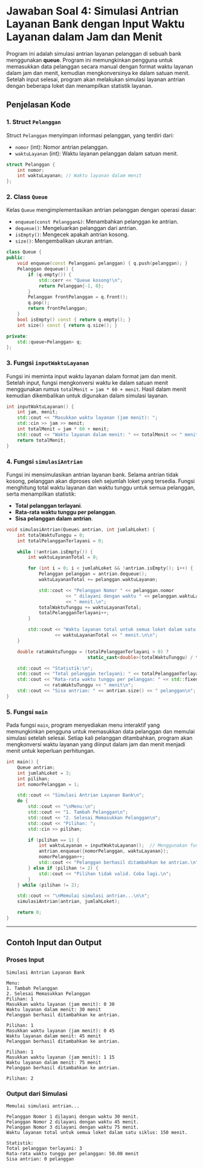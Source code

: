 # Jawaban Soal 4: Simulasi Antrian Layanan Bank dengan Input Waktu Layanan dalam Jam dan Menit

Program ini adalah simulasi antrian layanan pelanggan di sebuah bank menggunakan **queue**. Program ini memungkinkan pengguna untuk memasukkan data pelanggan secara manual dengan format waktu layanan dalam jam dan menit, kemudian mengkonversinya ke dalam satuan menit. Setelah input selesai, program akan melakukan simulasi layanan antrian dengan beberapa loket dan menampilkan statistik layanan.

## Penjelasan Kode

### 1. Struct `Pelanggan`

Struct `Pelanggan` menyimpan informasi pelanggan, yang terdiri dari:

- `nomor` (int): Nomor antrian pelanggan.
- `waktuLayanan` (int): Waktu layanan pelanggan dalam satuan menit.

```cpp
struct Pelanggan {
    int nomor;
    int waktuLayanan; // Waktu layanan dalam menit
};
```

### 2. Class `Queue`

Kelas `Queue` mengimplementasikan antrian pelanggan dengan operasi dasar:

- `enqueue(const Pelanggan&)`: Menambahkan pelanggan ke antrian.
- `dequeue()`: Mengeluarkan pelanggan dari antrian.
- `isEmpty()`: Mengecek apakah antrian kosong.
- `size()`: Mengembalikan ukuran antrian.

```cpp
class Queue {
public:
    void enqueue(const Pelanggan& pelanggan) { q.push(pelanggan); }
    Pelanggan dequeue() {
        if (q.empty()) {
            std::cerr << "Queue kosong!\n";
            return Pelanggan{-1, 0};
        }
        Pelanggan frontPelanggan = q.front();
        q.pop();
        return frontPelanggan;
    }
    bool isEmpty() const { return q.empty(); }
    int size() const { return q.size(); }

private:
    std::queue<Pelanggan> q;
};
```

### 3. Fungsi `inputWaktuLayanan`

Fungsi ini meminta input waktu layanan dalam format jam dan menit. Setelah input, fungsi mengkonversi waktu ke dalam satuan menit menggunakan rumus `totalMenit = jam * 60 + menit`. Hasil dalam menit kemudian dikembalikan untuk digunakan dalam simulasi layanan.

```cpp
int inputWaktuLayanan() {
    int jam, menit;
    std::cout << "Masukkan waktu layanan (jam menit): ";
    std::cin >> jam >> menit;
    int totalMenit = jam * 60 + menit;
    std::cout << "Waktu layanan dalam menit: " << totalMenit << " menit\n";
    return totalMenit;
}
```

### 4. Fungsi `simulasiAntrian`

Fungsi ini mensimulasikan antrian layanan bank. Selama antrian tidak kosong, pelanggan akan diproses oleh sejumlah loket yang tersedia. Fungsi menghitung total waktu layanan dan waktu tunggu untuk semua pelanggan, serta menampilkan statistik:

- **Total pelanggan terlayani**.
- **Rata-rata waktu tunggu per pelanggan**.
- **Sisa pelanggan dalam antrian**.

```cpp
void simulasiAntrian(Queue& antrian, int jumlahLoket) {
    int totalWaktuTunggu = 0;
    int totalPelangganTerlayani = 0;

    while (!antrian.isEmpty()) {
        int waktuLayananTotal = 0;

        for (int i = 0; i < jumlahLoket && !antrian.isEmpty(); i++) {
            Pelanggan pelanggan = antrian.dequeue();
            waktuLayananTotal += pelanggan.waktuLayanan;

            std::cout << "Pelanggan Nomor " << pelanggan.nomor
                      << " dilayani dengan waktu " << pelanggan.waktuLayanan
                      << " menit.\n";
            totalWaktuTunggu += waktuLayananTotal;
            totalPelangganTerlayani++;
        }

        std::cout << "Waktu layanan total untuk semua loket dalam satu siklus: "
                  << waktuLayananTotal << " menit.\n\n";
    }

    double rataWaktuTunggu = (totalPelangganTerlayani > 0) ?
                              static_cast<double>(totalWaktuTunggu) / totalPelangganTerlayani : 0;

    std::cout << "Statistik:\n";
    std::cout << "Total pelanggan terlayani: " << totalPelangganTerlayani << '\n';
    std::cout << "Rata-rata waktu tunggu per pelanggan: " << std::fixed << std::setprecision(2)
              << rataWaktuTunggu << " menit\n";
    std::cout << "Sisa antrian: " << antrian.size() << " pelanggan\n";
}
```

### 5. Fungsi `main`

Pada fungsi `main`, program menyediakan menu interaktif yang memungkinkan pengguna untuk memasukkan data pelanggan dan memulai simulasi setelah selesai. Setiap kali pelanggan ditambahkan, program akan mengkonversi waktu layanan yang diinput dalam jam dan menit menjadi menit untuk keperluan perhitungan.

```cpp
int main() {
    Queue antrian;
    int jumlahLoket = 3;
    int pilihan;
    int nomorPelanggan = 1;

    std::cout << "Simulasi Antrian Layanan Bank\n";
    do {
        std::cout << "\nMenu:\n";
        std::cout << "1. Tambah Pelanggan\n";
        std::cout << "2. Selesai Memasukkan Pelanggan\n";
        std::cout << "Pilihan: ";
        std::cin >> pilihan;

        if (pilihan == 1) {
            int waktuLayanan = inputWaktuLayanan();  // Menggunakan fungsi input waktu
            antrian.enqueue({nomorPelanggan, waktuLayanan});
            nomorPelanggan++;
            std::cout << "Pelanggan berhasil ditambahkan ke antrian.\n";
        } else if (pilihan != 2) {
            std::cout << "Pilihan tidak valid. Coba lagi.\n";
        }
    } while (pilihan != 2);

    std::cout << "\nMemulai simulasi antrian...\n\n";
    simulasiAntrian(antrian, jumlahLoket);

    return 0;
}
```

---

## Contoh Input dan Output

### Proses Input

```
Simulasi Antrian Layanan Bank

Menu:
1. Tambah Pelanggan
2. Selesai Memasukkan Pelanggan
Pilihan: 1
Masukkan waktu layanan (jam menit): 0 30
Waktu layanan dalam menit: 30 menit
Pelanggan berhasil ditambahkan ke antrian.

Pilihan: 1
Masukkan waktu layanan (jam menit): 0 45
Waktu layanan dalam menit: 45 menit
Pelanggan berhasil ditambahkan ke antrian.

Pilihan: 1
Masukkan waktu layanan (jam menit): 1 15
Waktu layanan dalam menit: 75 menit
Pelanggan berhasil ditambahkan ke antrian.

Pilihan: 2
```

### Output dari Simulasi

```
Memulai simulasi antrian...

Pelanggan Nomor 1 dilayani dengan waktu 30 menit.
Pelanggan Nomor 2 dilayani dengan waktu 45 menit.
Pelanggan Nomor 3 dilayani dengan waktu 75 menit.
Waktu layanan total untuk semua loket dalam satu siklus: 150 menit.

Statistik:
Total pelanggan terlayani: 3
Rata-rata waktu tunggu per pelanggan: 50.00 menit
Sisa antrian: 0 pelanggan
```
